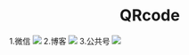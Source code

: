 # <center>QRcode</center>
1.微信
![](https://github.com/caocmh/icon/blob/master/qrcode/weixincaocmh/cli_300px.png)
2.博客
![](https://github.com/caocmh/icon/blob/master/qrcode/weixincaocmh/cli_300px.png)
3.公共号
![](https://github.com/caocmh/icon/blob/master/qrcode/weixingonggon/cli_300px.png)
